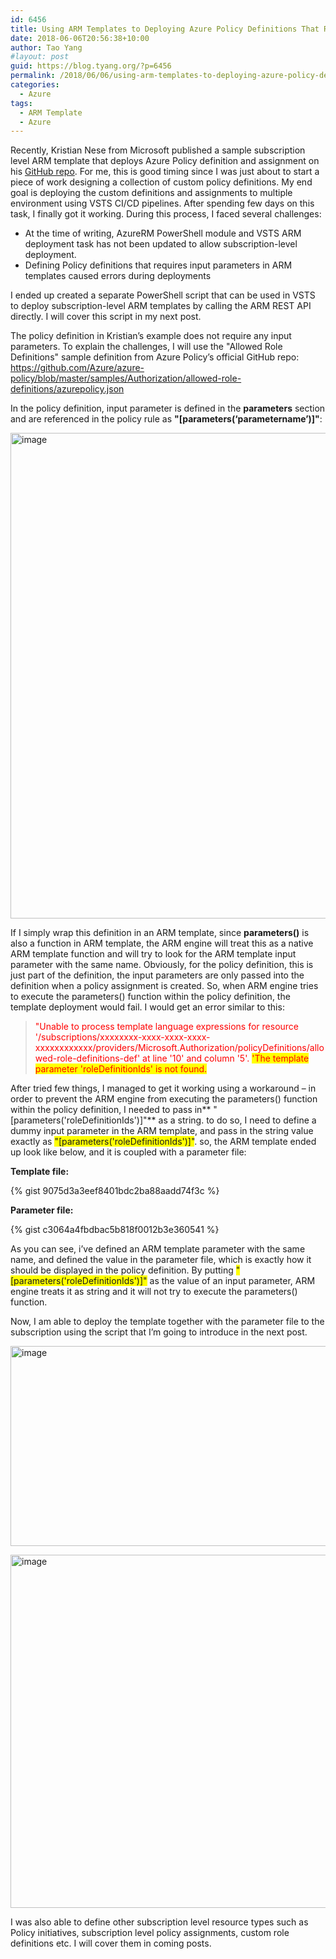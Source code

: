 ```yaml
---
id: 6456
title: Using ARM Templates to Deploying Azure Policy Definitions That Requires Input Parameters
date: 2018-06-06T20:56:38+10:00
author: Tao Yang
#layout: post
guid: https://blog.tyang.org/?p=6456
permalink: /2018/06/06/using-arm-templates-to-deploying-azure-policy-definitions-that-requires-input-parameters/
categories:
  - Azure
tags:
  - ARM Template
  - Azure
---
```

Recently, Kristian Nese from Microsoft published a sample subscription level ARM template that deploys Azure Policy definition and assignment on his <a href="https://github.com/krnese/AzureDeploy/blob/master/ARM/deployments/subscriptionLevelDeployment.json">GitHub repo</a>. For me, this is good timing since I was just about to start a piece of work designing a collection of custom policy definitions. My end goal is deploying the custom definitions and assignments to multiple environment using VSTS CI/CD pipelines. After spending few days on this task, I finally got it working. During this process, I faced several challenges:

* At the time of writing, AzureRM PowerShell module and VSTS ARM deployment task has not been updated to allow subscription-level deployment.
* Defining Policy definitions that requires input parameters in ARM templates caused errors during deployments

I ended up created a separate PowerShell script that can be used in VSTS to deploy subscription-level ARM templates by calling the ARM REST API directly. I will cover this script in my next post.

The policy definition in Kristian’s example does not require any input parameters. To explain the challenges, I will use the "Allowed Role Definitions" sample definition from Azure Policy’s official GitHub repo: <a title="https://github.com/Azure/azure-policy/blob/master/samples/Authorization/allowed-role-definitions/azurepolicy.json" href="https://github.com/Azure/azure-policy/blob/master/samples/Authorization/allowed-role-definitions/azurepolicy.json">https://github.com/Azure/azure-policy/blob/master/samples/Authorization/allowed-role-definitions/azurepolicy.json</a>

In the policy definition, input parameter is defined in the **parameters** section and are referenced in the policy rule as <strong>"[parameters(‘parametername’)]"</strong>:

<a href="https://blog.tyang.org/wp-content/uploads/2018/06/image.png"><img style="display: inline; background-image: none;" title="image" src="https://blog.tyang.org/wp-content/uploads/2018/06/image_thumb.png" alt="image" width="732" height="777" border="0" /></a>

If I simply wrap this definition in an ARM template, since **parameters()** is also a function in ARM template, the ARM engine will treat this as a native ARM template function and will try to look for the ARM template input parameter with the same name. Obviously, for the policy definition, this is just part of the definition, the input parameters are only passed into the definition when a policy assignment is created. So, when ARM engine tries to execute the parameters() function within the policy definition, the template deployment would fail. I would get an error similar to this:

><span style="color: #ff0000;"> "Unable to process template language expressions for resource '/subscriptions/xxxxxxxx-xxxx-xxxx-xxxx-xxxxxxxxxxxx/providers/Microsoft.Authorization/policyDefinitions/allowed-role-definitions-def' at line '10' and column '5'. <span style="background-color: #ffff00;">'The template
parameter 'roleDefinitionIds' is not found.</span></span>

After tried few things, I managed to get it working using a workaround – in order to prevent the ARM engine from executing the parameters() function within the policy definition, I needed to pass in** "[parameters('roleDefinitionIds')]"** as a string. to do so, I need to define a dummy input parameter in the ARM template, and pass in the string value exactly as <span style="background-color: #ffff00;">"[parameters('roleDefinitionIds')]"</span>. so, the ARM template ended up look like below, and it is coupled with a parameter file:

**Template file:**

{% gist 9075d3a3eef8401bdc2ba88aadd74f3c %}

**Parameter file:**

{% gist c3064a4fbdbac5b818f0012b3e360541 %}

As you can see, i’ve defined an ARM template parameter with the same name, and defined the value in the parameter file, which is exactly how it should be displayed in the policy definition. By putting <span style="background-color: #ffff00;">"[parameters('roleDefinitionIds')]"</span> as the value of an input parameter, ARM engine treats it as string and it will not try to execute the parameters() function.

Now, I am able to deploy the template together with the parameter file to the subscription using the script that I’m going to introduce in the next post.

<a href="https://blog.tyang.org/wp-content/uploads/2018/06/image-1.png"><img style="display: inline; background-image: none;" title="image" src="https://blog.tyang.org/wp-content/uploads/2018/06/image_thumb-1.png" alt="image" width="1002" height="320" border="0" /></a>

<a href="https://blog.tyang.org/wp-content/uploads/2018/06/image-2.png"><img style="display: inline; background-image: none;" title="image" src="https://blog.tyang.org/wp-content/uploads/2018/06/image_thumb-2.png" alt="image" width="702" height="565" border="0" /></a>

I was also able to define other subscription level resource types such as Policy initiatives, subscription level policy assignments, custom role definitions etc. I will cover them in coming posts.